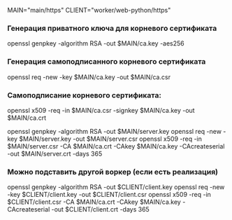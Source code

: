MAIN="main/https"
CLIENT="worker/web-python/https"

### Генерация приватного ключа для корневого сертификата
openssl genpkey -algorithm RSA -out $MAIN/ca.key -aes256

### Генерация самоподписанного корневого сертификата
openssl req -new -key $MAIN/ca.key -out $MAIN/ca.csr

### Самоподписание корневого сертификата:
openssl x509 -req -in $MAIN/ca.csr -signkey $MAIN/ca.key -out $MAIN/ca.crt

openssl genpkey -algorithm RSA -out $MAIN/server.key
openssl req -new -key $MAIN/server.key -out $MAIN/server.csr
openssl x509 -req -in $MAIN/server.csr -CA $MAIN/ca.crt -CAkey $MAIN/ca.key -CAcreateserial -out $MAIN/server.crt -days 365

### Можно подставить другой воркер (если есть реализация)
openssl genpkey -algorithm RSA -out $CLIENT/client.key
openssl req -new -key $CLIENT/client.key -out $CLIENT/client.csr
openssl x509 -req -in $CLIENT/client.csr -CA $MAIN/ca.crt -CAkey $MAIN/ca.key -CAcreateserial -out $CLIENT/client.crt -days 365
